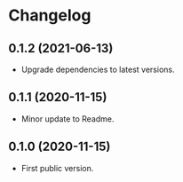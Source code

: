 # Changelog

## 0.1.2 (2021-06-13)

* Upgrade dependencies to latest versions.

## 0.1.1 (2020-11-15)

* Minor update to Readme.

## 0.1.0 (2020-11-15)

* First public version.
